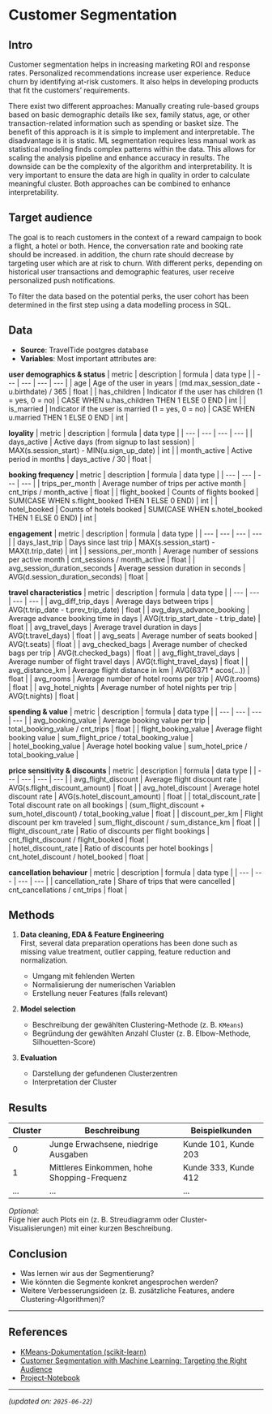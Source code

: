 # Customer Segmentation

## Intro
Customer segmentation helps in increasing marketing ROI and response rates. 
Personalized recommendations increase user experience.
Reduce churn by identifying at-risk customers.
It also helps in developing products that fit the customers’ requirements.

There exist two different approaches: 
Manually creating rule-based groups based on basic demographic details like sex, family status, age, or other transaction-related information such as spending or basket size. The benefit of this approach is it is simple to implement and interpretable. The disadvantage is it is static.
ML segmentation requires less manual work as statistical modeling finds complex patterns within the data. This allows for scaling the analysis pipeline and enhance accuracy in results. The downside can be the complexity of the algorithm and interpretability. It is very important to ensure the data are high in quality in order to calculate meaningful cluster.
Both approaches can be combined to enhance interpretability.

## Target audience
The goal is to reach customers in the context of a reward campaign to book a flight, a hotel or both. Hence, the conversation rate and booking rate should be increased. in addition, the churn rate should decrease by targeting user which are at risk to churn.
With different perks, depending on historical user transactions and demographic features, user receive personalized push notifications.

To filter the data based on the potential perks, the user cohort has been determined in the first step using a data modelling process in SQL.


## Data
- **Source**: TravelTide postgres database
- **Variables**: Most important attributes are:

**user demographics & status**
| metric | description | formula | data type |
| --- | --- | --- | --- |
| age | Age of the user in years | (md.max_session_date - u.birthdate) / 365 | float |
| has_children | Indicator if the user has children (1 = yes, 0 = no) | CASE WHEN u.has_children THEN 1 ELSE 0 END | int |
| is_married | Indicator if the user is married (1 = yes, 0 = no) | CASE WHEN u.married THEN 1 ELSE 0 END | int |

**loyality**
| metric | description | formula | data type |
| --- | --- | --- | --- |
| days_active | Active days (from signup to last session) | MAX(s.session_start) - MIN(u.sign_up_date) | int |
| month_active | Active period in months | days_active / 30 | float |

**booking frequency**
| metric | description | formula | data type |
| --- | --- | --- | --- |
| trips_per_month | Average number of trips per active month | cnt_trips / month_active | float |
| flight_booked | Counts of flights booked | SUM(CASE WHEN s.flight_booked THEN 1 ELSE 0 END) | int |
| hotel_booked | Counts of hotels booked | SUM(CASE WHEN s.hotel_booked THEN 1 ELSE 0 END) | int |

**engagement**
| metric | description | formula | data type |
| --- | --- | --- | --- |
| days_last_trip | Days since last trip | MAX(s.session_start) - MAX(t.trip_date) | int |
| sessions_per_month | Average number of sessions per active month | cnt_sessions / month_active | float |
| avg_session_duration_seconds | Average session duration in seconds | AVG(d.session_duration_seconds) | float |

**travel characteristics**
| metric | description | formula | data type |
| --- | --- | --- | --- |
| avg_diff_trip_days | Average days between trips | AVG(t.trip_date - t.prev_trip_date) | float |
| avg_days_advance_booking | Average advance booking time in days | AVG(t.trip_start_date - t.trip_date) | float |
| avg_travel_days | Average travel duration in days | AVG(t.travel_days) | float |
| avg_seats | Average number of seats booked | AVG(t.seats) | float |
| avg_checked_bags | Average number of checked bags per trip | AVG(t.checked_bags) | float |
| avg_flight_travel_days | Average number of flight travel days | AVG(t.flight_travel_days) | float |
| avg_distance_km | Average flight distance in km | AVG(6371 * acos(...)) | float |
| avg_rooms | Average number of hotel rooms per trip | AVG(t.rooms) | float |
| avg_hotel_nights | Average number of hotel nights per trip | AVG(t.nights) | float |

**spending & value**
| metric | description | formula | data type |
| --- | --- | --- | --- |
| avg_booking_value | Average booking value per trip | total_booking_value / cnt_trips | float |
| flight_booking_value | Average flight booking value | sum_flight_price / total_booking_value |  
| hotel_booking_value | Average hotel booking value | sum_hotel_price / total_booking_value |  

**price sensitivity & discounts**
| metric | description | formula | data type |
| --- | --- | --- | --- |
| avg_flight_discount | Average flight discount rate | AVG(s.flight_discount_amount) | float |
| avg_hotel_discount | Average hotel discount rate | AVG(s.hotel_discount_amount) | float |
| total_discount_rate | Total discount rate on all bookings | (sum_flight_discount + sum_hotel_discount) / total_booking_value | float |
| discount_per_km | Flight discount per km traveled | sum_flight_discount / sum_distance_km | float |
| flight_discount_rate | Ratio of discounts per flight bookings | cnt_flight_discount / flight_booked | float |  
| hotel_discount_rate | Ratio of discounts per hotel bookings | cnt_hotel_discount / hotel_booked | float |

**cancellation behaviour**
| metric | description | formula | data type |
| --- | --- | --- | --- |
| cancellation_rate | Share of trips that were cancelled | cnt_cancellations / cnt_trips | float |

## Methods
1. **Data cleaning, EDA & Feature Engineering**  
First, several data preparation operations has been done such as missing value treatment, outlier capping, feature reduction and normalization.

   - Umgang mit fehlenden Werten  
   - Normalisierung der numerischen Variablen  
   - Erstellung neuer Features (falls relevant)

2. **Model selection**  
   - Beschreibung der gewählten Clustering-Methode (z. B. `KMeans`)
   - Begründung der gewählten Anzahl Cluster (z. B. Elbow-Methode, Silhouetten-Score)

3. **Evaluation**  
   - Darstellung der gefundenen Clusterzentren
   - Interpretation der Cluster

## Results

| Cluster | Beschreibung                                 | Beispielkunden             |
|---------|---------------------------------------------|----------------------------|
| 0       | Junge Erwachsene, niedrige Ausgaben          | Kunde 101, Kunde 203       |
| 1       | Mittleres Einkommen, hohe Shopping-Frequenz | Kunde 333, Kunde 412       |
| ...     | ...                                         | ...                        |

*Optional*:  
Füge hier auch Plots ein (z. B. Streudiagramm oder Cluster-Visualisierungen) mit einer kurzen Beschreibung.

## Conclusion
- Was lernen wir aus der Segmentierung?
- Wie könnten die Segmente konkret angesprochen werden?
- Weitere Verbesserungsideen (z. B. zusätzliche Features, andere Clustering-Algorithmen)?

---

## References
- [KMeans-Dokumentation (scikit-learn)](https://scikit-learn.org/stable/modules/clustering.html#k-means)
- [Customer Segmentation with Machine Learning: Targeting the Right Audience](https://medium.com/@byanalytixlabs/customer-segmentation-with-machine-learning-targeting-the-right-audience-656f5d2ce8f8)
- [Project-Notebook](../notebooks/Segmentation.ipynb)
---

*(updated on: `2025-06-22`)*  
